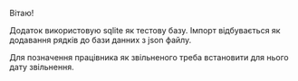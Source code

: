 Вітаю!

Додаток використовую sqlite як тестову базу.
Імпорт відбувається як додавання рядків до бази данних з json файлу.

Для позначення працівника як звільненого треба встановити для нього дату звільнення. 

